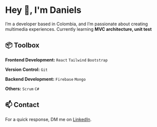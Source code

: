 <h1 align="left">Hey 👋, I'm Daniels</h1>

I’m a developer based in Colombia, and I’m passionate about creating multimedia experiences.
Currently learning **MVC architecture, unit test**

## 📦 Toolbox

**Frontend Development:** `React` `Tailwind` `Bootstrap`
 
**Version Control:** `Git` 

**Backend Development:** `Firebase` `Mongo` 

**Others:** `Scrum` `C#` 

## 📫 Contact

 For a quick response, DM me on [LinkedIn](https://www.linkedin.com/in/daniels-cuartas/). 
